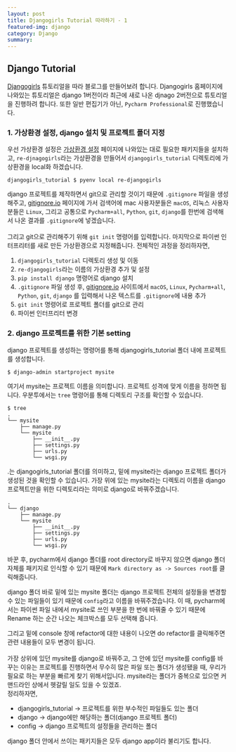 ```yaml
---
layout: post
title: Djangogirls Tutorial 따라하기 - 1
featured-img: django
category: Django
summary:
---
```

## Django Tutorial
[Djangogirls](https://tutorial.djangogirls.org/ko/) 튜토리얼을 따라 블로그를 만들어보려 합니다. Djangogirls 홈페이지에 나와있는 튜토리얼은 django 1버전이라 최근에 새로 나온 djnago 2버전으로 튜토리얼을 진행하려 합니다. 또한 일반 편집기가 아닌, `Pycharm Professional`로 진행했습니다.
### 1. 가상환경 설정, django 설치 및 프로젝트 폴더 지정

우선 가상환경 설정은 [가상환경 설정](https://hwanii.github.io/python-%EC%84%A4%EC%B9%98-%EB%B0%8F-%EA%B0%80%EC%83%81%ED%99%98%EA%B2%BD%EC%84%A4%EC%A0%95/) 페이지에 나와있는 대로 필요한 패키지들을 설치하고, `re-djnagogirls`라는 가상환경을 만들어서 `djangogirls_tutorial` 디렉토리에 가상환경을 local화 하겠습니다.
```
djangogirls_tutorial $ pyenv local re-djangogirls
```
django 프로젝트를 제작하면서 git으로 관리할 것이기 때문에 `.gitignore` 파일을 생성해주고, [gitignore.io](gitignore.io) 페이지에 가서 검색어에 mac 사용자분들은 `macOS`, 리눅스 사용자분들은 `Linux`, 그리고 공통으로 `Pycharm+all`, `Python`, `git`, `django`를 한번에 검색해서 나온 결과를 `.gitignore`에 넣겠습니다.<br><br>
그리고 git으로 관리해주기 위해 `git init` 명령어를 입력합니다. 마지막으로 파이썬 인터프리터를 새로 만든 가상환경으로 지정해줍니다.
전체적인 과정을 정리하자면,
1. `djangogirls_tutorial` 디렉토리 생성 및 이동
2. `re-djangogirls`라는 이름의 가상환경 추가 및 설정
3. `pip install django` 명령어로 django 설치
4. `.gitignore` 파일 생성 후, [gitignore.io](gitignore.io) 사이트에서 `macOS`, `Linux`, `Pycharm+all`, `Python`, `git`, `django` 를 입력해서 나온 텍스트를 `.gitignore`에 내용 추가
5. `git init` 명령어로 프로젝트 폴더를 git으로 관리
6. 파이썬 인터프리터 변경

### 2. django 프로젝트를 위한 기본 setting
django 프로젝트를 생성하는 명령어를 통해 djangogirls_tutorial 폴더 내에 프로젝트를 생성합니다.
```
$ django-admin startproject mysite
```
여기서 mysite는 프로젝트 이름을 의미합니다. 프로젝트 성격에 맞게 이름을 정하면 됩니다. 우분투에서는 `tree` 명령어를 통해 디렉토리 구조를 확인할 수 있습니다.
```
$ tree
.
└── mysite
    ├── manage.py
    └── mysite
        ├── __init__.py
        ├── settings.py
        ├── urls.py
        └── wsgi.py
```
.는 djangogirls_tutorial 폴더를 의미하고, 밑에 mysite라는 django 프로젝트 폴더가 생성된 것을 확인할 수 있습니다. 가장 위에 있는 mysite라는 디렉토리 이름을 django 프로젝트만을 위한 디렉토리라는 의미로 django로 바꿔주겠습니다.
```
.
└── django
    ├── manage.py
    └── mysite
        ├── __init__.py
        ├── settings.py
        ├── urls.py
        └── wsgi.py
```
바꾼 후, pycharm에서 django 폴더를 root directory로 바꾸지 않으면 django 폴더 자체를 패키지로 인식할 수 있기 때문에 `Mark directory as -> Sources root`를 클릭해줍니다.<br>
<img>

django 폴더 바로 밑에 있는 mysite 폴더는 django 프로젝트 전체의 설정들을 변경할 수 있는 파일들이 있기 때문에 `config`라고 이름을 바꿔주겠습니다. 이 때, pycharm에서는 파이썬 파일 내에서 mysite로 쓰인 부분을 한 번에 바꿔줄 수 있기 때문에 Rename 하는 순간 나오는 체크박스를 모두 선택해 줍니다.
<img>

그리고 밑에 console 창에 refactor에 대한 내용이 나오면 do refactor를 클릭해주면 관련 내용들이 모두 변경이 됩니다.<br><br>
가장 상위에 있던 mysite를 django로 바꿔주고, 그 안에 있던 mysite를 config를 바꾸는 이유는 프로젝트를 진행하면서 무수히 많은 파일 또는 폴더가 생성됐을 때, 우리가 필요로 하는 부분을 빠르게 찾기 위해서입니다. mysite라는 폴더가 중복으로 있으면 커맨드라인 상에서 헷갈릴 일도 있을 수 있겠죠.
<br>
정리하자면,
* djangogirls_tutorial -> 프로젝트를 위한 부수적인 파일들도 있는 폴더
* django -> django에만 해당하는 폴더(django 프로젝트 폴더)
* config -> django 프로젝트의 설정들을 관리하는 폴더

django 폴더 안에서 쓰이는 패키지들은 모두 django app이라 불리기도 합니다.

